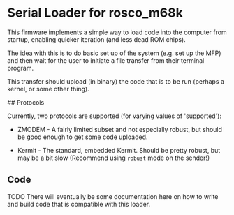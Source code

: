 # Serial Loader for rosco_m68k

This firmware implements a simple way to load code into the computer from startup,
enabling quicker iteration (and less dead ROM chips).

The idea with this is to do basic set up of the system (e.g. set up the MFP) and
then wait for the user to initiate a file transfer from their terminal program.

This transfer should upload (in binary) the code that is to be run (perhaps a kernel,
or some other thing).

## Protocols

Currently, two protocols are supported (for varying values of 'supported'):

* ZMODEM -  A fairly limited subset and not especially robust, but should be
  good enough to get some code uploaded.
  
* Kermit - The standard, embedded Kermit. Should be pretty robust, but may
  be a bit slow (Recommend using `robust` mode on the sender!)
  
## Code

TODO There will eventually be some documentation here on how to write and
build code that is compatible with this loader.
